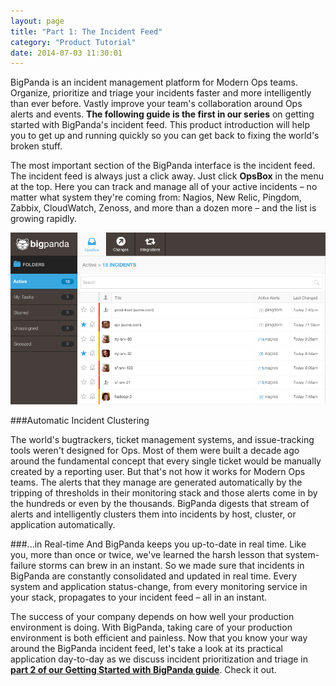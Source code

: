```yaml
---
layout: page
title: "Part 1: The Incident Feed"
category: "Product Tutorial"
date: 2014-07-03 11:30:01
---
```


BigPanda is an incident management platform for Modern Ops teams. Organize, prioritize and triage your incidents faster and more intelligently than ever before. Vastly improve your team's collaboration around Ops alerts and events. **The following guide is the first in our series** on getting started with BigPanda's incident feed. This product introduction will help you to get up and running quickly so you can get back to fixing the world's broken stuff.

The most important section of the BigPanda interface is the incident feed. The incident feed is always just a click away. Just click **OpsBox** in the menu at the top. Here you can track and manage all of your active incidents – no matter what system they're coming from: Nagios, New Relic, Pingdom, Zabbix, CloudWatch, Zenoss, and more than a dozen more – and the list is growing rapidly.

![The BigPanda Incident Feed](/media/incidentFeed.png)

###Automatic Incident Clustering

The world's bugtrackers, ticket management systems, and issue-tracking tools weren't designed for Ops. Most of them were built a decade ago around the fundamental concept that every single ticket would be manually created by a reporting user. But that's not how it works for Modern Ops teams. The alerts that they manage are generated automatically by the tripping of thresholds in their monitoring stack and those alerts come in by the hundreds or even by the thousands. BigPanda digests that stream of alerts and intelligently clusters them into incidents by host, cluster, or application automatically.

###...in Real-time
And BigPanda keeps you up-to-date in real time. Like you, more than once or twice, we've learned the harsh lesson that system-failure storms can brew in an instant. So we made sure that incidents in BigPanda are constantly consolidated and updated in real time. Every system and application status-change, from every monitoring service in your stack, propagates to your incident feed – all in an instant.

The success of your company depends on how well your production environment is doing. With BigPanda, taking care of your production environment is both efficient and painless. Now that you know your way around the BigPanda incident feed, let's take a look at its practical application day-to-day as we discuss incident prioritization and triage in [**part 2 of our Getting Started with BigPanda guide**](http://getting-started-with-bigpanda-incident-triage). Check it out.